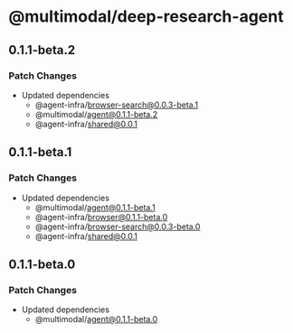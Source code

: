 # @multimodal/deep-research-agent

## 0.1.1-beta.2

### Patch Changes

- Updated dependencies
  - @agent-infra/browser-search@0.0.3-beta.1
  - @multimodal/agent@0.1.1-beta.2
  - @agent-infra/shared@0.0.1

## 0.1.1-beta.1

### Patch Changes

- Updated dependencies
  - @multimodal/agent@0.1.1-beta.1
  - @agent-infra/browser@0.1.1-beta.0
  - @agent-infra/browser-search@0.0.3-beta.0
  - @agent-infra/shared@0.0.1

## 0.1.1-beta.0

### Patch Changes

- Updated dependencies
  - @multimodal/agent@0.1.1-beta.0
